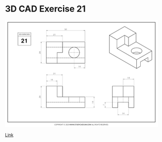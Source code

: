 # 3D CAD Exercise 21

![Image](exercise21.png) 

[Link](https://studycadcam.blogspot.com/2020/08/3d-cad-exercises-21.html)
